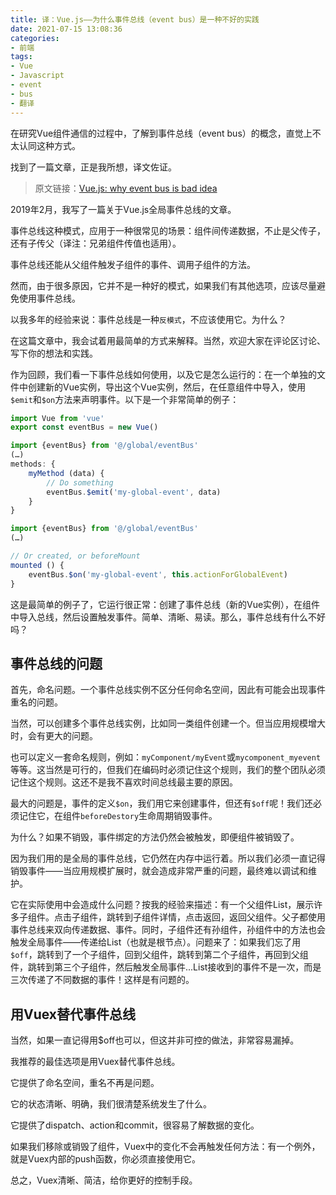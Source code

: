 ```yaml
---
title: 译：Vue.js——为什么事件总线（event bus）是一种不好的实践
date: 2021-07-15 13:08:36
categories:
- 前端
tags:
- Vue
- Javascript
- event
- bus
- 翻译
---
```


在研究Vue组件通信的过程中，了解到事件总线（event bus）的概念，直觉上不太认同这种方式。

找到了一篇文章，正是我所想，译文佐证。

<!-- more -->

> 原文链接：[Vue.js: why event bus is bad idea](https://tkacz.pro/vue-js-why-event-bus-is-bad-idea/)

2019年2月，我写了一篇关于Vue.js全局事件总线的文章。

事件总线这种模式，应用于一种很常见的场景：组件间传递数据，不止是父传子，还有子传父（译注：兄弟组件传值也适用）。

事件总线还能从父组件触发子组件的事件、调用子组件的方法。

然而，由于很多原因，它并不是一种好的模式，如果我们有其他选项，应该尽量避免使用事件总线。

以我多年的经验来说：事件总线是一种`反模式`，不应该使用它。为什么？

在这篇文章中，我会试着用最简单的方式来解释。当然，欢迎大家在评论区讨论、写下你的想法和实践。

作为回顾，我们看一下事件总线如何使用，以及它是怎么运行的：在一个单独的文件中创建新的Vue实例，导出这个Vue实例，然后，在任意组件中导入，使用`$emit`和`$on`方法来声明事件。以下是一个非常简单的例子：

``` js eventBus.js
import Vue from 'vue'
export const eventBus = new Vue()
```

``` js 组件A
import {eventBus} from '@/global/eventBus'
(…)
methods: {
    myMethod (data) {
        // Do something
        eventBus.$emit('my-global-event', data)
    }
}
```

``` js 组件B
import {eventBus} from '@/global/eventBus'
(…)

// Or created, or beforeMount
mounted () {
    eventBus.$on('my-global-event', this.actionForGlobalEvent)
}
```

这是最简单的例子了，它运行很正常：创建了事件总线（新的Vue实例），在组件中导入总线，然后设置触发事件。简单、清晰、易读。那么，事件总线有什么不好吗？

## 事件总线的问题

首先，命名问题。一个事件总线实例不区分任何命名空间，因此有可能会出现事件重名的问题。

当然，可以创建多个事件总线实例，比如同一类组件创建一个。但当应用规模增大时，会有更大的问题。

也可以定义一套命名规则，例如：`myComponent/myEvent`或`mycomponent_myevent`等等。这当然是可行的，但我们在编码时必须记住这个规则，我们的整个团队必须记住这个规则。这还不是我不喜欢时间总线最主要的原因。

最大的问题是，事件的定义`$on`，我们用它来创建事件，但还有`$off`呢！我们还必须记住它，在组件`beforeDestory`生命周期销毁事件。

为什么？如果不销毁，事件绑定的方法仍然会被触发，即便组件被销毁了。

因为我们用的是全局的事件总线，它仍然在内存中运行着。所以我们必须一直记得销毁事件——当应用规模扩展时，就会造成非常严重的问题，最终难以调试和维护。

它在实际使用中会造成什么问题？按我的经验来描述：有一个父组件List，展示许多子组件。点击子组件，跳转到子组件详情，点击返回，返回父组件。父子都使用事件总线来双向传递数据、事件。同时，子组件还有孙组件，孙组件中的方法也会触发全局事件——传递给List（也就是根节点）。问题来了：如果我们忘了用`$off`，跳转到了一个子组件，回到父组件，跳转到第二个子组件，再回到父组件，跳转到第三个子组件，然后触发全局事件...List接收到的事件不是一次，而是三次传递了不同数据的事件！这样是有问题的。

## 用Vuex替代事件总线

当然，如果一直记得用$off也可以，但这并非可控的做法，非常容易漏掉。

我推荐的最佳选项是用Vuex替代事件总线。

它提供了命名空间，重名不再是问题。

它的状态清晰、明确，我们很清楚系统发生了什么。

它提供了dispatch、action和commit，很容易了解数据的变化。

如果我们移除或销毁了组件，Vuex中的变化不会再触发任何方法：有一个例外，就是Vuex内部的push函数，你必须直接使用它。

总之，Vuex清晰、简洁，给你更好的控制手段。
